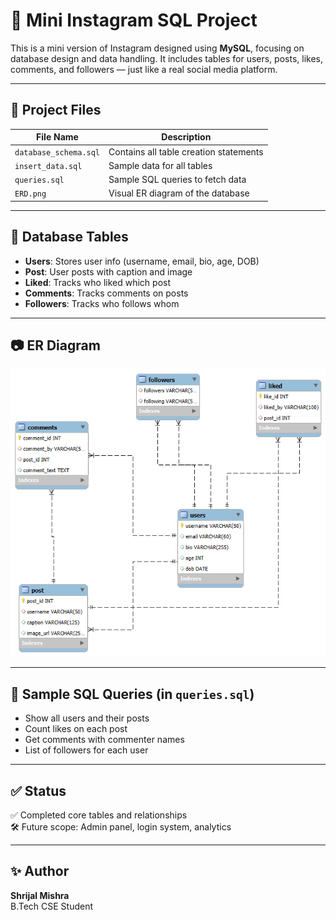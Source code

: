 # 📸 Mini Instagram SQL Project

This is a mini version of Instagram designed using **MySQL**, focusing on database design and data handling. It includes tables for users, posts, likes, comments, and followers — just like a real social media platform.

---

## 📁 Project Files

| File Name            | Description                             |
|---------------------|-----------------------------------------|
| `database_schema.sql` | Contains all table creation statements |
| `insert_data.sql`     | Sample data for all tables             |
| `queries.sql`         | Sample SQL queries to fetch data       |
| `ERD.png`             | Visual ER diagram of the database      |

---

## 🧱 Database Tables

- **Users**: Stores user info (username, email, bio, age, DOB)
- **Post**: User posts with caption and image
- **Liked**: Tracks who liked which post
- **Comments**: Tracks comments on posts
- **Followers**: Tracks who follows whom

---

## 📷 ER Diagram

![ER Diagram](ERD.png)

---

## 🧪 Sample SQL Queries (in `queries.sql`)

- Show all users and their posts
- Count likes on each post
- Get comments with commenter names
- List of followers for each user

---

## ✅ Status

✅ Completed core tables and relationships  
🛠 Future scope: Admin panel, login system, analytics

---

## ✨ Author

**Shrijal Mishra**  
B.Tech CSE Student  

